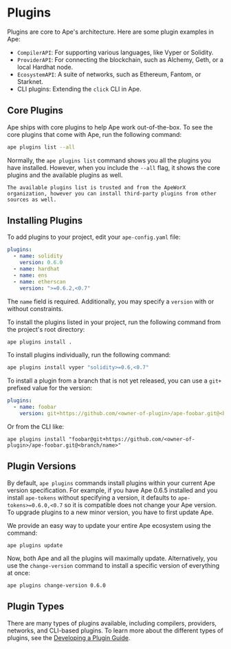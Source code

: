 # Plugins

Plugins are core to Ape's architecture.
Here are some plugin examples in Ape:

- `CompilerAPI`: For supporting various languages, like Vyper or Solidity.
- `ProviderAPI`: For connecting the blockchain, such as Alchemy, Geth, or a local Hardhat node.
- `EcosystemAPI`: A suite of networks, such as Ethereum, Fantom, or Starknet.
- CLI plugins: Extending the `click` CLI in Ape.

## Core Plugins

Ape ships with core plugins to help Ape work out-of-the-box.
To see the core plugins that come with Ape, run the following command:

```bash
ape plugins list --all
```

Normally, the `ape plugins list` command shows you all the plugins you have installed.
However, when you include the `--all` flag, it shows the core plugins and the available plugins as well.

```{note}
The available plugins list is trusted and from the ApeWorX organization, however you can install third-party plugins from other sources as well.
```

## Installing Plugins

To add plugins to your project, edit your `ape-config.yaml` file:

```yaml
plugins:
  - name: solidity
    version: 0.6.0
  - name: hardhat
  - name: ens
  - name: etherscan
    version: ">=0.6.2,<0.7"
```

The `name` field is required.
Additionally, you may specify a `version` with or without constraints.

To install the plugins listed in your project, run the following command from the project's root directory:

```bash
ape plugins install .
```

To install plugins individually, run the following command:

```bash
ape plugins install vyper "solidity>=0.6,<0.7"
```

To install a plugin from a branch that is not yet released, you can use a `git+` prefixed value for the version:

```yaml
plugins:
  - name: foobar
    version: git+https://github.com/<owner-of-plugin>/ape-foobar.git@<branch/name>
```

Or from the CLI like:

```shell
ape plugins install "foobar@git+https://github.com/<owner-of-plugin>/ape-foobar.git@<branch/name>"
```

## Plugin Versions

By default, `ape plugins` commands install plugins within your current Ape version specification.
For example, if you have Ape 0.6.5 installed and you install `ape-tokens` without specifying a version, it defaults to `ape-tokens>=0.6.0,<0.7` so it is compatible does not change your Ape version.
To upgrade plugins to a new minor version, you have to first update Ape.

We provide an easy way to update your entire Ape ecosystem using the command:

```shell
ape plugins update
```

Now, both Ape and all the plugins will maximally update.
Alternatively, you use the `change-version` command to install a specific version of everything at once:

```shell
ape plugins change-version 0.6.0
```

## Plugin Types

There are many types of plugins available, including compilers, providers, networks, and CLI-based plugins.
To learn more about the different types of plugins, see the [Developing a Plugin Guide](./developing_plugins.html).
